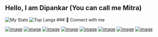 ## Hello, I am Dipankar (You can call me **Mitra**)

<img alt="My Stats" src="https://github-readme-stats.vercel.app/api?username=TMGA-WAY&show_icons=true&theme=radical"/>
<img alt="Top Langs" src="https://github-readme-stats.vercel.app/api/top-langs/?username=TMGA-WAY&layout=compact"/>
### 🔗 Connect with me

[![image](https://img.shields.io/badge/LinkedIn-0077B5?style=for-the-badge&logo=linkedin&logoColor=white)](https://www.linkedin.com/in/dipankar-mitra-/)
[![image](https://img.shields.io/badge/-LeetCode-FFA116?style=for-the-badge&logo=LeetCode&logoColor=black)](https://leetcode.com/Hoolee_/)
[![image](https://img.shields.io/badge/Medium-12100E?style=for-the-badge&logo=medium&logoColor=white)](https://medium.com/@dipankar9612)
[![image](https://img.shields.io/badge/GitHub-100000?style=for-the-badge&logo=github&logoColor=white)](https://github.com/TMGA-WAY)
[![image](https://img.shields.io/badge/GeeksforGeeks-298D46?style=for-the-badge&logo=geeksforgeeks&logoColor=white)](https://auth.geeksforgeeks.org/user/dipankar_mitra)
[![image](https://img.shields.io/badge/Stack_Overflow-FE7A16?style=for-the-badge&logo=stack-overflow&logoColor=white)](https://stackoverflow.com/users/8839424/dipankar-mitra)
[![image](https://img.shields.io/badge/Instagram-E4405F?style=for-the-badge&logo=instagram&logoColor=white)](https://www.instagram.com/sylmorer/)
[![image](https://img.shields.io/badge/Kaggle-20BEFF?style=for-the-badge&logo=Kaggle&logoColor=white)](https://www.kaggle.com/dipankarmitra96)
